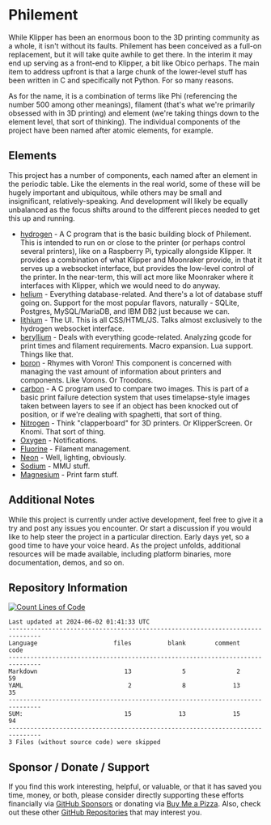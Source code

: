 # Philement
While Klipper has been an enormous boon to the 3D printing community as a whole, it isn't without its faults. Philement has been conceived as a full-on replacement, but it will take quite awhile to get there. In the interim it may end up serving as a front-end to Klipper, a bit like Obico perhaps. The main item to address upfront is that a large chunk of the lower-level stuff has been written in C and specifically not Python. For so many reasons. 

As for the name, it is a combination of terms like Phi (referencing the number 500 among other meanings), filament (that's what we're primarily obsessed with in 3D printing) and element (we're taking things down to the element level, that sort of thinking). The individual components of the project have been named after atomic elements, for example.

## Elements
This project has a number of components, each named after an element in the periodic table. Like the elements in the real world, some of these will be hugely important and ubiquitous, while others may be small and insignificant, relatively-speaking. And development will likely be equally unbalanced as the focus shifts around to the different pieces needed to get this up and running.
- [hydrogen](https://github.com/500Foods/Philement/tree/main/001-hydrogen/README.md) - A C program that is the basic building block of Philement. This is intended to run on or close to the printer (or perhaps control several printers), like on a Raspberry Pi, typically alongside Klipper. It provides a combination of what Klipper and Moonraker provide, in that it serves up a websocket interface, but provides the low-level control of the printer. In the near-term, this will act more like Moonraker where it interfaces with Klipper, which we would need to do anyway.
- [helium](https://github.com/500Foods/Philement/tree/main/002-helium) - Everything database-related. And there's a lot of database stuff going on. Support for the most popular flavors, naturally - SQLite, Postgres, MySQL/MariaDB, and IBM DB2 just because we can.
- [lithium](https://github.com/500Foods/Philement/tree/main/003-lithium) - The UI. This is all CSS/HTML/JS. Talks almost exclusively to the hydrogen websocket interface. 
- [beryllium](https://github.com/500Foods/Philement/tree/main/004-beryllium) - Deals with everything gcode-related. Analyzing gcode for print times and filament requirements. Macro expansion. Lua support. Things like that.
- [boron](https://github.com/500Foods/Philement/tree/main/005-boron) - Rhymes with Voron! This component is concerned with managing the vast amount of information about printers and components. Like Vorons. Or Troodons.
- [carbon](https://github.com/500Foods/Philement/tree/main/006-carbon) - A C program used to compare two images. This is part of a basic print failure detection system that uses timelapse-style images taken between layers to see if an object has been knocked out of position, or if we're dealing with spaghetti, that sort of thing.
- [Nitrogen](https://github.com/500Foods/Philement/tree/main/007-nitrogen) - Think "clapperboard" for 3D printers. Or KlipperScreen. Or Knomi. That sort of thing.  
- [Oxygen](https://github.com/500Foods/Philement/tree/main/008-oxygen) - Notifications.
- [Fluorine](https://github.com/500Foods/Philement/tree/main/009-fluorine) - Filament management.
- [Neon](https://github.com/500Foods/Philement/tree/main/010-neon) - Well, lighting, obviously.
- [Sodium](https://github.com/500Foods/Philement/tree/main/011-sodium) - MMU stuff.
- [Magnesium](https://github.com/500Foods/Philement/tree/main/012-magnesium) - Print farm stuff.

## Additional Notes
While this project is currently under active development, feel free to give it a try and post any issues you encounter.  Or start a discussion if you would like to help steer the project in a particular direction.  Early days yet, so a good time to have your voice heard.  As the project unfolds, additional resources will be made available, including platform binaries, more documentation, demos, and so on.

## Repository Information 
[![Count Lines of Code](https://github.com/500Foods/Template/actions/workflows/main.yml/badge.svg)](https://github.com/500Foods/Template/actions/workflows/main.yml)
<!--CLOC-START -->
```
Last updated at 2024-06-02 01:41:33 UTC
-------------------------------------------------------------------------------
Language                     files          blank        comment           code
-------------------------------------------------------------------------------
Markdown                        13              5              2             59
YAML                             2              8             13             35
-------------------------------------------------------------------------------
SUM:                            15             13             15             94
-------------------------------------------------------------------------------
3 Files (without source code) were skipped
```
<!--CLOC-END-->

## Sponsor / Donate / Support
If you find this work interesting, helpful, or valuable, or that it has saved you time, money, or both, please consider directly supporting these efforts financially via [GitHub Sponsors](https://github.com/sponsors/500Foods) or donating via [Buy Me a Pizza](https://www.buymeacoffee.com/andrewsimard500). Also, check out these other [GitHub Repositories](https://github.com/500Foods?tab=repositories&q=&sort=stargazers) that may interest you.
